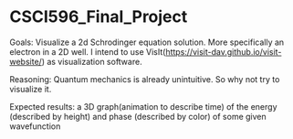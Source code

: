 # CSCI596_Final_Project

Goals: Visualize a 2d Schrodinger equation solution. More specifically an electron in a 2D well. I intend to use VisIt(https://visit-dav.github.io/visit-website/) as visualization software. 

Reasoning: Quantum mechanics is already unintuitive. So why not try to visualize it.

Expected results: a 3D graph(animation to describe time) of the energy (described by height) and phase (described by color) of some given wavefunction 
